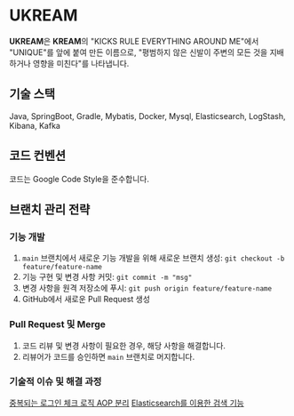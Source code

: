 # UKREAM

**UKREAM**은 **KREAM**의 "KICKS RULE EVERYTHING AROUND ME"에서 "UNIQUE"를 앞에 붙여 만든 이름으로, "평범하지 않은 신발이 주변의 모든 것을 지배하거나 영향을 미친다"를 나타냅니다.

## 기술 스택

Java, SpringBoot, Gradle, Mybatis, Docker, Mysql, Elasticsearch, LogStash, Kibana, Kafka

## 코드 컨벤션

코드는 Google Code Style을 준수합니다.

## 브랜치 관리 전략


### 기능 개발

1. `main` 브랜치에서 새로운 기능 개발을 위해 새로운 브랜치 생성: `git checkout -b feature/feature-name`
2. 기능 구현 및 변경 사항 커밋: `git commit -m "msg"`
3. 변경 사항을 원격 저장소에 푸시: `git push origin feature/feature-name`
4. GitHub에서 새로운 Pull Request 생성

### Pull Request 및 Merge

1. 코드 리뷰 및 변경 사항이 필요한 경우, 해당 사항을 해결합니다.
2. 리뷰어가 코드를 승인하면 `main` 브랜치로 머지합니다.


### 기술적 이슈 및 해결 과정

[중복되는 로그인 체크 로직 AOP 분리](https://www.notion.so/AOP-a9baff5c12d7490c83e49f36b89210d2?pvs=4)
[Elasticsearch를 이용한 검색 기능](https://www.notion.so/Elasticsearch-f136ca2d556542d9a791b3a0fb8af27b)




